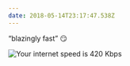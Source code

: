 ```yaml
---
date: 2018-05-14T23:17:47.538Z
---
```

“blazingly fast” 😏

<img src="/img/posts/blazingly-fast.png" srcset="/img/posts/blazingly-fast@2x.png 2x" alt="Your internet speed is 420 Kbps">
